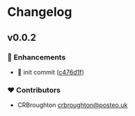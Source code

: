 # Changelog


## v0.0.2


### 🚀 Enhancements

- 🎉  init commit ([c476d1f](https://github.com/crbroughton/nuxt-convex/commit/c476d1f))

### ❤️ Contributors

- CRBroughton <crbroughton@posteo.uk>


